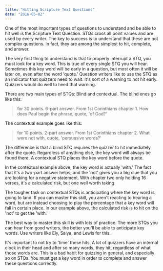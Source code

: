 ```yaml
---
title: "Hitting Scripture Text Questions"
date: "2016-05-02"
---
```


One of the most important types of questions to understand and be able to hit well is the Scripture Text Question. STQs cross all point values and are used by every writer. The key to success is to understand that these are not complex questions. In fact, they are among the simplest to hit, complete, and answer.

The very first thing to understand is that to properly interrupt a STQ, you must look for a key word. This is true of every single STQ you will hear. Sometimes this key word will be early in a question, but most often it will be later on, even after the word 'quote.' Question writers like to use the STQ as an indicator that quizzers need to wait. It's sort of a warning to not hit early. Quizzers would do well to heed that warning.

There are two main types of STQs: Blind and contextual. The blind ones go like this:

> for 30 points. 6-part answer. From 1st Corinthians chapter 1. How does Paul begin the phrase, quote, 'of God?'

The contextual example goes like this:

> for 10 points. 2-part answer. From 1st Corinthians chapter 2. What were not with, quote, 'persuasive words?'

The difference is that a blind STQ requires the quizzer to hit immediately after the quote. Regardless of anything else, the key word will always be found there. A contextual STQ places the key word before the quote.

In the contextual example above, the key word is actually 'with.' The fact that it's a two-part answer helps, and the 'not' gives you a big clue that you are looking for a negative statement. With chapter two only holding 16 verses, it's a calculated risk, but one well worth taking.

The tougher task on contextual STQs is anticipating where the key word is going to land. If you can master this skill, you aren't reacting to hearing a word, but are instead choosing to play the percentage that a key word will fall in certain place. In our example above, the calculated risk is to hit on the 'not' to get the 'with.'

The best way to master this skill is with lots of practice. The more STQs you can hear from good writers, the better you'll be able to anticipate key words. Use writers like Ely, Saiya, and Lewis for this.

It's important to not try to 'time' these hits. A lot of quizzers have an internal clock in their head and after so many words, they hit, regardless of what those words are. This is a bad habit for quizzing in general, and especially so on STQs. You must get a key word in order to complete and answer these questions correctly.
